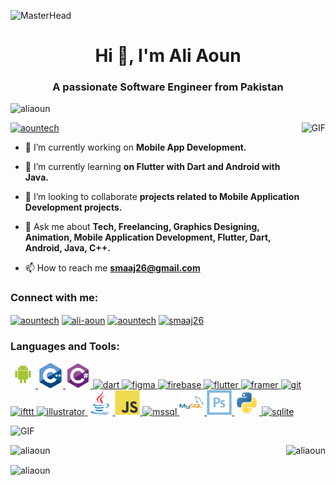 ![MasterHead](https://github.com/AliAoun/AliAoun/assets/80461232/e6cc8d42-69be-41c3-957a-862d706d1801)

<h1 align="center">Hi 👋, I'm Ali Aoun</h1>
<h3 align="center">A passionate Software Engineer from Pakistan</h3>

<p align="left"> <img src="https://komarev.com/ghpvc/?username=aliaoun&label=Profile%20views&color=0e75b6&style=flat" alt="aliaoun" /> </p>

<img align="right" alt="GIF" src="https://github.com/AliAoun/AliAoun/assets/80461232/aa9231e4-cc9c-443e-af4c-25b49c3b6cac" height="300"/>

<p align="left"> <a href="https://twitter.com/aountech" target="blank"><img src="https://img.shields.io/twitter/follow/aountech?logo=twitter&style=for-the-badge" alt="aountech" /></a> </p>

- 🔭 I’m currently working on **Mobile App Development.**

- 🌱 I’m currently learning **on Flutter with Dart and Android with Java.**

- 👯 I’m looking to collaborate **projects related to Mobile Application Development projects.**

- 💬 Ask me about **Tech, Freelancing, Graphics Designing, Animation, Mobile Application Development, Flutter, Dart, Android, Java, C++.**

- 📫 How to reach me **smaaj26@gmail.com**

<h3 align="left">Connect with me:</h3>
<p align="left">
<a href="https://twitter.com/aountech" target="blank"><img align="center" src="https://raw.githubusercontent.com/rahuldkjain/github-profile-readme-generator/master/src/images/icons/Social/twitter.svg" alt="aountech" height="30" width="40" /></a>
<a href="https://linkedin.com/in/ali-aoun" target="blank"><img align="center" src="https://raw.githubusercontent.com/rahuldkjain/github-profile-readme-generator/master/src/images/icons/Social/linked-in-alt.svg" alt="ali-aoun" height="30" width="40" /></a>
<a href="https://instagram.com/aountech" target="blank"><img align="center" src="https://raw.githubusercontent.com/rahuldkjain/github-profile-readme-generator/master/src/images/icons/Social/instagram.svg" alt="aountech" height="30" width="40" /></a>
<a href="https://www.leetcode.com/smaaj26" target="blank"><img align="center" src="https://raw.githubusercontent.com/rahuldkjain/github-profile-readme-generator/master/src/images/icons/Social/leet-code.svg" alt="smaaj26" height="30" width="40" /></a>
</p>

<h3 align="left">Languages and Tools:</h3>
<p align="left"> <a href="https://developer.android.com" target="_blank" rel="noreferrer"> <img src="https://raw.githubusercontent.com/devicons/devicon/master/icons/android/android-original-wordmark.svg" alt="android" width="40" height="40"/> </a> <a href="https://www.w3schools.com/cpp/" target="_blank" rel="noreferrer"> <img src="https://raw.githubusercontent.com/devicons/devicon/master/icons/cplusplus/cplusplus-original.svg" alt="cplusplus" width="40" height="40"/> </a> <a href="https://www.w3schools.com/cs/" target="_blank" rel="noreferrer"> <img src="https://raw.githubusercontent.com/devicons/devicon/master/icons/csharp/csharp-original.svg" alt="csharp" width="40" height="40"/> </a> <a href="https://dart.dev" target="_blank" rel="noreferrer"> <img src="https://www.vectorlogo.zone/logos/dartlang/dartlang-icon.svg" alt="dart" width="40" height="40"/> </a> <a href="https://www.figma.com/" target="_blank" rel="noreferrer"> <img src="https://www.vectorlogo.zone/logos/figma/figma-icon.svg" alt="figma" width="40" height="40"/> </a> <a href="https://firebase.google.com/" target="_blank" rel="noreferrer"> <img src="https://www.vectorlogo.zone/logos/firebase/firebase-icon.svg" alt="firebase" width="40" height="40"/> </a> <a href="https://flutter.dev" target="_blank" rel="noreferrer"> <img src="https://www.vectorlogo.zone/logos/flutterio/flutterio-icon.svg" alt="flutter" width="40" height="40"/> </a> <a href="https://www.framer.com/" target="_blank" rel="noreferrer"> <img src="https://www.vectorlogo.zone/logos/framer/framer-icon.svg" alt="framer" width="40" height="40"/> </a> <a href="https://git-scm.com/" target="_blank" rel="noreferrer"> <img src="https://www.vectorlogo.zone/logos/git-scm/git-scm-icon.svg" alt="git" width="40" height="40"/> </a> <a href="https://ifttt.com/" target="_blank" rel="noreferrer"> <img src="https://www.vectorlogo.zone/logos/ifttt/ifttt-ar21.svg" alt="ifttt" width="40" height="40"/> </a> <a href="https://www.adobe.com/in/products/illustrator.html" target="_blank" rel="noreferrer"> <img src="https://www.vectorlogo.zone/logos/adobe_illustrator/adobe_illustrator-icon.svg" alt="illustrator" width="40" height="40"/> </a> <a href="https://www.java.com" target="_blank" rel="noreferrer"> <img src="https://raw.githubusercontent.com/devicons/devicon/master/icons/java/java-original.svg" alt="java" width="40" height="40"/> </a> <a href="https://developer.mozilla.org/en-US/docs/Web/JavaScript" target="_blank" rel="noreferrer"> <img src="https://raw.githubusercontent.com/devicons/devicon/master/icons/javascript/javascript-original.svg" alt="javascript" width="40" height="40"/> </a> <a href="https://www.microsoft.com/en-us/sql-server" target="_blank" rel="noreferrer"> <img src="https://www.svgrepo.com/show/303229/microsoft-sql-server-logo.svg" alt="mssql" width="40" height="40"/> </a> <a href="https://www.mysql.com/" target="_blank" rel="noreferrer"> <img src="https://raw.githubusercontent.com/devicons/devicon/master/icons/mysql/mysql-original-wordmark.svg" alt="mysql" width="40" height="40"/> </a> <a href="https://www.photoshop.com/en" target="_blank" rel="noreferrer"> <img src="https://raw.githubusercontent.com/devicons/devicon/master/icons/photoshop/photoshop-line.svg" alt="photoshop" width="40" height="40"/> </a> <a href="https://www.python.org" target="_blank" rel="noreferrer"> <img src="https://raw.githubusercontent.com/devicons/devicon/master/icons/python/python-original.svg" alt="python" width="40" height="40"/> </a> <a href="https://www.sqlite.org/" target="_blank" rel="noreferrer"> <img src="https://www.vectorlogo.zone/logos/sqlite/sqlite-icon.svg" alt="sqlite" width="40" height="40"/> </a> </p>

   <p><img alt="GIF" src="https://github.com/AliAoun/AliAoun/assets/80461232/e6cc8d42-69be-41c3-957a-862d706d1801" />
</p> 


<div style="display: flex; align-items: center;">
  <div>
    <img src="https://github-readme-stats.vercel.app/api?username=aliaoun&show_icons=true&locale=en" alt="aliaoun" />
  </div>
  <div style="margin-left: auto;">
    <img src="https://github-readme-streak-stats.herokuapp.com/?user=aliaoun&" alt="aliaoun" />
  </div>
</div>





<p><img align="center" src="https://github-readme-stats.vercel.app/api/top-langs?username=aliaoun&show_icons=true&locale=en&layout=compact" alt="aliaoun" /></p>
